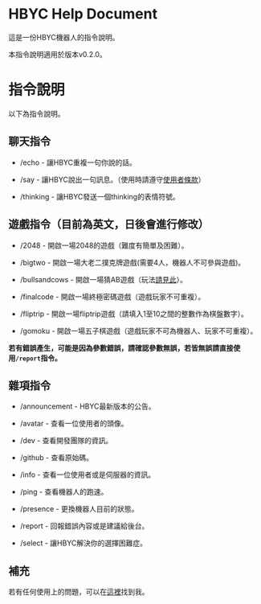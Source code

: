 # HBYC Help Document
這是一份HBYC機器人的指令說明。

本指令說明適用於版本v0.2.0。

# 指令說明
以下為指令說明。

## 聊天指令
* /echo - 讓HBYC重複一句你說的話。

* /say - 讓HBYC說出一句訊息。（使用時請遵守[使用者條款](./TeamofService-Tw.md)）

* /thinking - 讓HBYC發送一個thinking的表情符號。

## 遊戲指令（目前為英文，日後會進行修改）
* /2048 - 開啟一場2048的遊戲（難度有簡單及困難）。

* /bigtwo - 開啟一場大老二撲克牌遊戲(需要4人，機器人不可參與遊戲)。

* /bullsandcows - 開啟一場猜AB遊戲（玩法[請見此](https://zh.m.wikipedia.org/zh-tw/1A2B)）。

* /finalcode - 開啟一場終極密碼遊戲（遊戲玩家不可重複）。

* /fliptrip - 開啟一場fliptrip遊戲（請填入1至10之間的整數作為棋盤數字）。

* /gomoku - 開啟一場五子棋遊戲（遊戲玩家不可為機器人、玩家不可重複）。

**若有錯誤產生，可能是因為參數錯誤，請確認參數無誤，若皆無誤請直接使用`/report`指令。**

## 雜項指令
* /announcement - HBYC最新版本的公告。

* /avatar - 查看一位使用者的頭像。

* /dev - 查看開發團隊的資訊。

* /github - 查看原始碼。

* /info - 查看一位使用者或是伺服器的資訊。

* /ping - 查看機器人的跑速。

* /presence - 更換機器人目前的狀態。

* /report - 回報錯誤內容或是建議給後台。

* /select - 讓HBYC解決你的選擇困難症。


## 補充
若有任何使用上的問題，可以在[這裡](https://discord.gg/J7X2nWXszp)找到我。